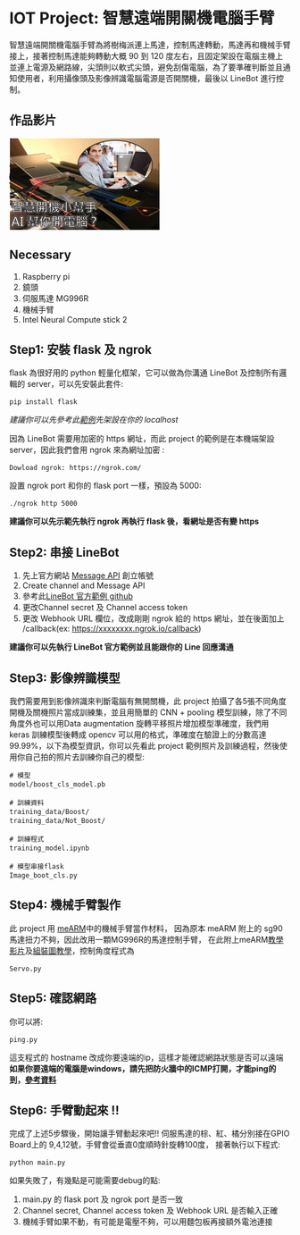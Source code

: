 # IOT Project: 智慧遠端開關機電腦手臂

智慧遠端開關機電腦手臂為將樹梅派連上馬達，控制馬達轉動，馬達再和機械手臂接上，接著控制馬達能夠轉動大概 90 到 120 度左右，且固定架設在電腦主機上並連上電源及網路線，尖頭則以軟式尖頭，避免刮傷電腦，為了要準確判斷並且通知使用者，利用攝像頭及影像辨識電腦電源是否開關機，最後以 LineBot 進行控制。

## 作品影片
[![Youtube影片連結](https://github.com/thomashuang2017/NCU_IOT_project/blob/master/image/pic.png)](https://www.youtube.com/watch?v=wZTWNNkhrE8&t=2s)

## Necessary
1. Raspberry pi
2. 鏡頭
3. 伺服馬達 MG996R
4. 機械手臂
5. Intel Neural Compute stick 2

## Step1: 安裝 flask 及 ngrok
flask 為很好用的 python 輕量化框架，它可以做為你溝通 LineBot 及控制所有邏輯的 server，可以先安裝此套件:
```shell
pip install flask
```
*建議你可以先參考此[範例](https://projects.raspberrypi.org/en/projects/python-web-server-with-flask)先架設在你的 localhost*

因為 LineBot 需要用加密的 https 網址，而此 project 的範例是在本機端架設 server，因此我們會用 ngrok 來為網址加密 :
```shell
Dowload ngrok: https://ngrok.com/
```
設置 ngrok port 和你的 flask port 一樣，預設為 5000:
```shell
./ngrok http 5000
```
**建議你可以先示範先執行 ngrok 再執行 flask 後，看網址是否有變 https**

## Step2: 串接 LineBot
1. 先上官方網站 [Message API](https://developers.line.biz/zh-hant/services/messaging-api/) 創立帳號
2. Create channel and Message API
3. 參考此[LineBot 官方範例 github](https://github.com/line/line-bot-sdk-python)
4. 更改Channel secret 及 Channel access token
5. 更改 Webhook URL 欄位，改成剛剛 ngrok 給的 https 網址，並在後面加上 /callback(ex: https://xxxxxxxx.ngrok.io/callback)

**建議你可以先執行 LineBot 官方範例並且能跟你的 Line 回應溝通**

## Step3: 影像辨識模型
我們需要用到影像辨識來判斷電腦有無開關機，此 project 拍攝了各5張不同角度開機及關機照片當成訓練集，並且用簡單的 CNN + pooling 模型訓練，除了不同角度外也可以用Data augmentation 旋轉平移照片增加模型準確度，我們用 keras 訓練模型後轉成 opencv 可以用的格式，準確度在驗證上的分數高達99.99%，以下為模型資訊，你可以先看此 project 範例照片及訓練過程，然後使用你自己拍的照片去訓練你自己的模型:
```shell
# 模型
model/boost_cls_model.pb

# 訓練資料 
training_data/Boost/
training_data/Not_Boost/

# 訓練程式
training_model.ipynb

# 模型串接flask
Image_boot_cls.py
```


## Step4: 機械手臂製作
此 project 用 [meARM](https://m.ruten.com.tw/goods/show.php?g=21928057912376&fbclid=IwAR2dA_oOykf56BuWX7ER6rZLLNIGhjvFxnxaJcyj9RfDjTxjq0tZaL-17es)中的機械手臂當作材料，
因為原本 meARM 附上的 sg90 馬達扭力不夠，因此改用一顆MG996R的馬達控制手臂，
在此附上meARM[教學影片](http://www.youtube.com/watch?v=xlwTzrsWs48)及[組裝圖教學](https://active.clewm.net/Dsz5aQ?qururl)，控制角度程式為
```shell
Servo.py
```

## Step5: 確認網路
你可以將:
```shell
ping.py
```
這支程式的 hostname 改成你要遠端的ip，這樣才能確認網路狀態是否可以遠端
**如果你要遠端的電腦是windows，請先把防火牆中的ICMP打開，才能ping的到，[參考資料](https://benson82208.pixnet.net/blog/post/43829710-%E8%A7%A3%E6%B1%BAping%E4%B8%8D%E5%88%B0windows-10-%E6%96%B9%E6%B3%95)**

## Step6: 手臂動起來 !!
完成了上述5步驟後，開始讓手臂動起來吧!! 
伺服馬達的棕、紅、橘分別接在GPIO Board上的 9,4,12號，手臂會從垂直0度順時針旋轉100度，
接著執行以下程式:
```shell
python main.py
```
如果失敗了，有幾點是可能需要debug的點:
1. main.py 的 flask port 及 ngrok port 是否一致 
2. Channel secret, Channel access token 及 Webhook URL 是否輸入正確
3. 機械手臂如果不動，有可能是電壓不夠，可以用麵包板再接額外電池連接

























